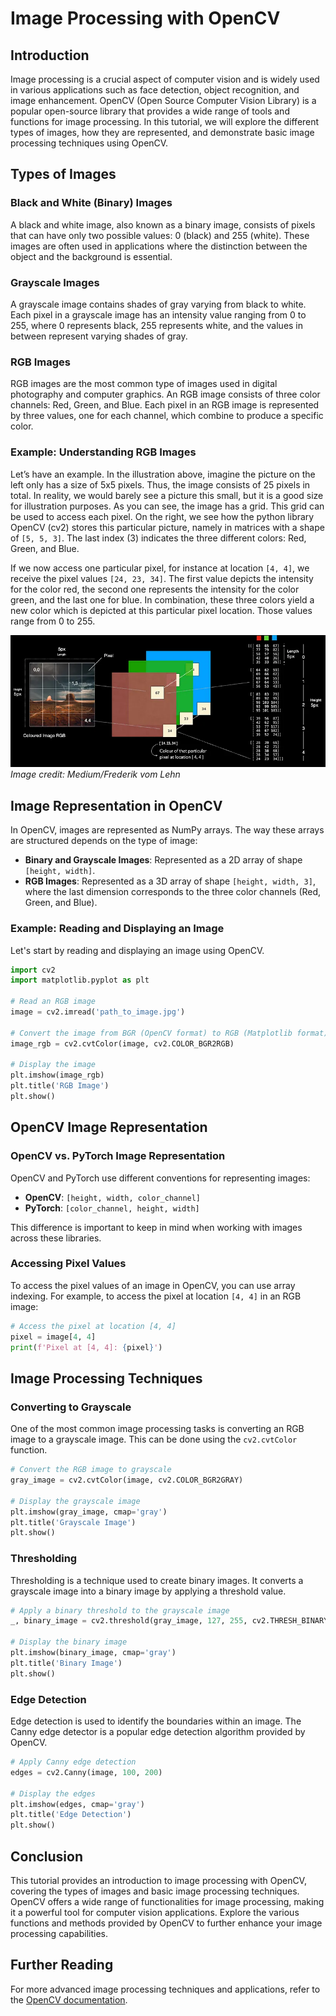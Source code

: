# Image Processing with OpenCV

## Introduction
Image processing is a crucial aspect of computer vision and is widely used in various applications such as face detection, object recognition, and image enhancement. OpenCV (Open Source Computer Vision Library) is a popular open-source library that provides a wide range of tools and functions for image processing. In this tutorial, we will explore the different types of images, how they are represented, and demonstrate basic image processing techniques using OpenCV.

## Types of Images

### Black and White (Binary) Images
A black and white image, also known as a binary image, consists of pixels that can have only two possible values: 0 (black) and 255 (white). These images are often used in applications where the distinction between the object and the background is essential.

<!-- ![Black and White Image](https://example.com/binaryimage.png) -->

### Grayscale Images
A grayscale image contains shades of gray varying from black to white. Each pixel in a grayscale image has an intensity value ranging from 0 to 255, where 0 represents black, 255 represents white, and the values in between represent varying shades of gray.

<!-- ![Grayscale Image](https://example.com/grayscaleimage.png) -->

### RGB Images
RGB images are the most common type of images used in digital photography and computer graphics. An RGB image consists of three color channels: Red, Green, and Blue. Each pixel in an RGB image is represented by three values, one for each channel, which combine to produce a specific color.

<!-- ![RGB Image](https://github.com/iamaayushrivastava/Image-Processing-with-OpenCV/blob/main/rgb3darray.png?raw=true) -->

### Example: Understanding RGB Images
Let’s have an example. In the illustration above, imagine the picture on the left only has a size of 5x5 pixels. Thus, the image consists of 25 pixels in total. In reality, we would barely see a picture this small, but it is a good size for illustration purposes. As you can see, the image has a grid. This grid can be used to access each pixel. On the right, we see how the python library OpenCV (cv2) stores this particular picture, namely in matrices with a shape of `[5, 5, 3]`. The last index (3) indicates the three different colors: Red, Green, and Blue. 

If we now access one particular pixel, for instance at location `[4, 4]`, we receive the pixel values `[24, 23, 34]`. The first value depicts the intensity for the color red, the second one represents the intensity for the color green, and the last one for blue. In combination, these three colors yield a new color which is depicted at this particular pixel location. Those values range from 0 to 255.

![5x5 RGB Image Representation](https://github.com/iamaayushrivastava/Image-Processing-with-OpenCV/blob/main/rgb.png?raw=true)
*Image credit: Medium/Frederik vom Lehn*

## Image Representation in OpenCV
In OpenCV, images are represented as NumPy arrays. The way these arrays are structured depends on the type of image:

- **Binary and Grayscale Images**: Represented as a 2D array of shape `[height, width]`.
- **RGB Images**: Represented as a 3D array of shape `[height, width, 3]`, where the last dimension corresponds to the three color channels (Red, Green, and Blue).

### Example: Reading and Displaying an Image
Let's start by reading and displaying an image using OpenCV.

```python
import cv2
import matplotlib.pyplot as plt

# Read an RGB image
image = cv2.imread('path_to_image.jpg')

# Convert the image from BGR (OpenCV format) to RGB (Matplotlib format)
image_rgb = cv2.cvtColor(image, cv2.COLOR_BGR2RGB)

# Display the image
plt.imshow(image_rgb)
plt.title('RGB Image')
plt.show()
```

## OpenCV Image Representation

### OpenCV vs. PyTorch Image Representation
OpenCV and PyTorch use different conventions for representing images:

- **OpenCV**: `[height, width, color_channel]`
- **PyTorch**: `[color_channel, height, width]`

This difference is important to keep in mind when working with images across these libraries.

### Accessing Pixel Values
To access the pixel values of an image in OpenCV, you can use array indexing. For example, to access the pixel at location `[4, 4]` in an RGB image:

```python
# Access the pixel at location [4, 4]
pixel = image[4, 4]
print(f'Pixel at [4, 4]: {pixel}')
```

## Image Processing Techniques

### Converting to Grayscale
One of the most common image processing tasks is converting an RGB image to a grayscale image. This can be done using the `cv2.cvtColor` function.

```python
# Convert the RGB image to grayscale
gray_image = cv2.cvtColor(image, cv2.COLOR_BGR2GRAY)

# Display the grayscale image
plt.imshow(gray_image, cmap='gray')
plt.title('Grayscale Image')
plt.show()
```

### Thresholding
Thresholding is a technique used to create binary images. It converts a grayscale image into a binary image by applying a threshold value.

```python
# Apply a binary threshold to the grayscale image
_, binary_image = cv2.threshold(gray_image, 127, 255, cv2.THRESH_BINARY)

# Display the binary image
plt.imshow(binary_image, cmap='gray')
plt.title('Binary Image')
plt.show()
```

### Edge Detection
Edge detection is used to identify the boundaries within an image. The Canny edge detector is a popular edge detection algorithm provided by OpenCV.

```python
# Apply Canny edge detection
edges = cv2.Canny(image, 100, 200)

# Display the edges
plt.imshow(edges, cmap='gray')
plt.title('Edge Detection')
plt.show()
```

## Conclusion
This tutorial provides an introduction to image processing with OpenCV, covering the types of images and basic image processing techniques. OpenCV offers a wide range of functionalities for image processing, making it a powerful tool for computer vision applications. Explore the various functions and methods provided by OpenCV to further enhance your image processing capabilities.

## Further Reading
For more advanced image processing techniques and applications, refer to the [OpenCV documentation](https://docs.opencv.org/).